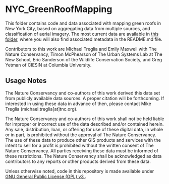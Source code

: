 # NYC_GreenRoofMapping
This folder contains code and data associated with mapping green roofs in New York City, based on aggregating data from multiple sources, and classification of aerial imagery. The most current data are available in [this folder](greenroof_gisdata/CurrentDatasets), where you will also find associated metadata in the README.md file.

Contributors to this work are Michael Treglia and Emily Maxwell with The Nature Conservancy, Timon McPhearson of The Urban Systems Lab at The New School, Eric Sanderson of the Wildlife Conservation Society, and Greg Yetman of CIESIN at Columbia University.


## Usage Notes

The Nature Conservancy and co-authors of this work derived this data set from publicly available data sources. A proper citation will be forthcoming. If interested in using these data in advance of then, please contact Mike Treglia (michael.treglia[at]tnc.org).

The Nature Conservancy and co-authors of this work shall not be held liable for improper or incorrect use of the data described and/or contained herein. Any sale, distribution, loan, or offering for use of these digital data, in whole or in part, is prohibited without the approval of The Nature Conservancy. The use of these data to produce other GIS products and services with the intent to sell for a profit is prohibited without the written consent of The Nature Conservancy. All parties receiving these data must be informed of these restrictions. The Nature Conservancy shall be acknowledged as data contributors to any reports or other products derived from these data.

Unless otherwise noted, code in this repository is made available under [GNU General Public License (GPL) v3 ](LICENSE).